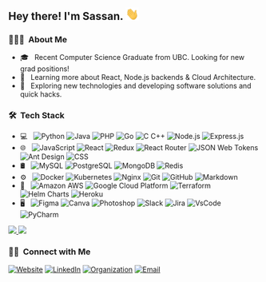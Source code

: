 <h2> Hey there! I'm Sassan. <img src="hi.gif" width="26"></h2>

<h3> 👨🏻‍💻 &nbsp;About Me </h3>

- 🎓 &nbsp; Recent Computer Science Graduate from UBC. Looking for new grad positions!
- 🌱 &nbsp; Learning more about React, Node.js backends & Cloud Architecture.
- 🤔 &nbsp; Exploring new technologies and developing software solutions and quick hacks.

<h3> 🛠 &nbsp;Tech Stack</h3>

- 💻 &nbsp;
  ![Python](https://img.shields.io/badge/-Python-333333?style=flat&logo=python)
  ![Java](https://img.shields.io/badge/-Java-333333?style=flat&logo=java)
  ![PHP](https://img.shields.io/badge/-PHP-333333?style=flat&logo=PHP)
  ![Go](https://img.shields.io/badge/-Go-333333?style=flat&logo=Go)
  ![C C++](https://img.shields.io/badge/-C%20&%20C++-333333?style=flat&logo=c%2B%2B)
  ![Node.js](https://img.shields.io/badge/-Node.js-333333?style=flat&logo=nodedotjs)
  ![Express.js](https://img.shields.io/badge/-Express.js-333333?style=flat&logo=express)
- 🌐 &nbsp;
  ![JavaScript](https://img.shields.io/badge/-JavaScript-333333?style=flat&logo=javascript)
  ![React](https://img.shields.io/badge/-React-333333?style=flat&logo=react)
  ![Redux](https://img.shields.io/badge/-Redux-333333?style=flat&logo=redux&logoColor=B391F8)
  ![React Router](https://img.shields.io/badge/-React%20Router-333333?style=flat&logo=react%20router)
  ![JSON Web Tokens](https://img.shields.io/badge/-JSON%20Web%20Tokens-333333?style=flat&logo=jsonwebtokens)
  ![Ant Design](https://img.shields.io/badge/-Ant%20Design-333333?style=flat&logo=antdesign&logoColor=0170FE)
  ![CSS](https://img.shields.io/badge/-CSS-333333?style=flat&logo=CSS3&logoColor=1572B6)
- 🛢 &nbsp;
  ![MySQL](https://img.shields.io/badge/-MySQL-333333?style=flat&logo=mysql)
  ![PostgreSQL](http://img.shields.io/badge/-PostgreSQL-333333?style=flat&logo=postgreSQL)
  ![MongoDB](https://img.shields.io/badge/-MongoDB-333333?style=flat&logo=mongodb)
  ![Redis](https://img.shields.io/badge/-Redis-333333?style=flat&logo=redis)
- ⚙️ &nbsp;
  ![Docker](https://img.shields.io/badge/-Docker-333333?style=flat&logo=docker)
  ![Kubernetes](https://img.shields.io/badge/-Kubernetes-333333?style=flat&logo=kubernetes)
  ![Nginx](https://img.shields.io/badge/-Ngnix-333333?style=flat&logo=nginx&logoColor=9CCB85)
  ![Git](https://img.shields.io/badge/-Git-333333?style=flat&logo=git)
  ![GitHub](https://img.shields.io/badge/-GitHub-333333?style=flat&logo=github)
  ![Markdown](https://img.shields.io/badge/-Markdown-333333?style=flat&logo=markdown)
- 🔧 &nbsp;
  ![Amazon AWS](https://img.shields.io/badge/-Amazon%20AWS-333333?style=flat&logo=amazon-aws&logoColor=F19E38)
  ![Google Cloud Platform](https://img.shields.io/badge/-Google%20Cloud%20Platform-333333?style=flat&logo=google-cloud)
  ![Terraform](https://img.shields.io/badge/-Terraform-333333?style=flat&logo=terraform&logoColor=6F43B0)
  ![Helm Charts](https://img.shields.io/badge/-Helm%20Charts-333333?style=flat&logo=helm&logoColor=101683)
  ![Heroku](https://img.shields.io/badge/-Heroku-333333?style=flat&logo=heroku&logoColor=635F9C)
- 🖥 &nbsp;
  ![Figma](https://img.shields.io/badge/-Figma-333333?style=flat&logo=figma)
  ![Canva](https://img.shields.io/badge/-Canva-333333?style=flat&logo=canva)
  ![Photoshop](https://img.shields.io/badge/-Photoshop-333333?style=flat&logo=adobe%20photoshop)
  ![Slack](https://img.shields.io/badge/-Slack-333333?style=flat&logo=slack&logoColor=81C2D2)
  ![Jira](https://img.shields.io/badge/-Jira-333333?style=flat&logo=jira&logoColor=214798)
  ![VsCode](https://img.shields.io/badge/-VsCode-333333?style=flat&logo=visual-studio-code&logoColor=007ACC)
  ![PyCharm](https://img.shields.io/badge/-PyCharm-333333?style=flat&logo=pycharm&logoColor=73D682)
  <br/>

<a href="https://github.com/sassansh">
  <img height="180em" src="https://github-readme-stats.vercel.app/api?username=sassansh&show_icons=true" />
  <img height="180em" src="https://github-readme-stats.vercel.app/api/top-langs/?username=sassansh&layout=compact" />
</a>

<br/>

<h3> 🤝🏻 &nbsp;Connect with Me </h3>

<p align="left">
<a href="https://www.sassanshokoohi.ca/"><img alt="Website" src="https://img.shields.io/badge/Website-www.sassanshokoohi.ca-blue?style=flat-square&logo=safari"></a>
<a href="https://www.linkedin.com/in/sassanshokoohi/"><img alt="LinkedIn" src="https://img.shields.io/badge/LinkedIn-Sassan%20Shokoohi-blue?style=flat-square&logo=linkedin"></a>  
<a href="https://github.com/sassansh"><img alt="Organization" src="https://img.shields.io/badge/Github-sassansh-blue?style=flat-square&logo=github"></a>
<a href="mailto:sassansh@student.ubc.ca"><img alt="Email" src="https://img.shields.io/badge/Email-sassansh@student.ubc.ca-blue?style=flat-square&logo=gmail"></a>
</p>
